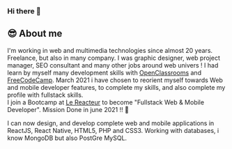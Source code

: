### Hi there 👋
😎 About me
------

I'm working in web and multimedia technologies since almost 20 years. Freelance, but also in many company. I was graphic designer, web project manager, SEO consultant and many other jobs around web univers ! I had learn by myself many development skills with [OpenClassrooms](https://openclassrooms.com/fr/) and [FreeCodeCamp](https://www.freecodecamp.org/). 
March 2021 i have chosen to reorient myself towards Web and mobile developer features, to complete my skills, and also complete my profile with fullstack skills.  
I join a Bootcamp at [Le Reacteur](https://www.lereacteur.io/) to become "Fullstack Web & Mobile Developer". Mission Done in june 2021 !! 🚀 

I can now design, and develop complete web and mobile applications in ReactJS, React Native, HTML5, PHP and CSS3.
Working with databases, i know MongoDB but also PostGre MySQL.

